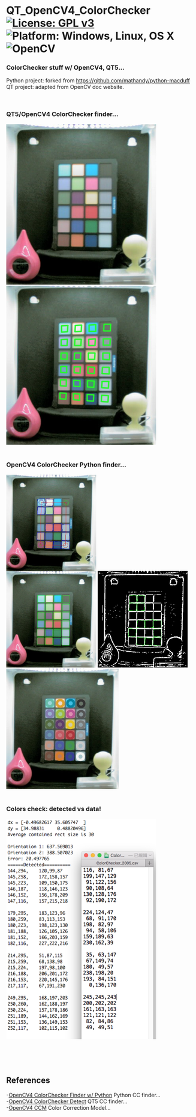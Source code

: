 # QT_OpenCV4_ColorChecker [![License: GPL v3](https://img.shields.io/badge/License-GPLv3-blue.svg)](https://www.gnu.org/licenses/gpl-3.0) ![Platform: Windows, Linux, OS X](https://img.shields.io/badge/Platform-Win10_64%2C%20Linux%2C%20OS%20X-blue.svg) ![OpenCV](https://img.shields.io/badge/OpenCV-4.x-blue.svg) <br>
 
### ColorChecker stuff w/ OpenCV4, QT5...<br>

Python project: forked from https://github.com/mathandy/python-macduff <br>
QT project: adapted from OpenCV doc website. <br>

<br>



### QT5/OpenCV4 ColorChecker finder... <br>
<img src="pic/OpenCV_ColorCheck0.png" width=400> <img src="pic/OpenCV_ColorCheck1.png" width=400>
<br>
<br>

### OpenCV4 ColorChecker Python finder... <br>
<img src="Source/python-macduff/debug_passport_box.jpg" width=240> <img src="Source/python-macduff/debug_quads2.png" width=240> <img src="Source/python-macduff/oo24.jpg" width=300> 
<br>
<br>

### Colors check: detected vs data!<br>
<img src="pic/24ColorsCheck.png" width=400> <br>

<br>
<br>
<br>

## References <br>
   -[OpenCV4 ColorChecker Finder w/ Python](https://github.com/mathandy/python-macduff) Python CC finder... <br>
   -[OpenCV4 ColorChecker Detect](https://docs.opencv.org/master/d0/d81/tutorial_table_of_content_mcc.html) QT5 CC finder... <br>
   -[OpenCV4 CCM](https://docs.opencv.org/4.5.1/d1/dc1/tutorial_ccm_color_correction_model.html) Color Correction Model... <br>
